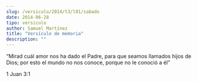 ```yaml
---
slug: /versiculo/2014/t3/l01/sabado
date: 2014-06-28
tipo: versiculo
author: Samuel Martínez
title: "Versículo de memoria"
description: ""
---
```


“Mirad cuál amor nos ha dado el Padre, para que seamos llamados hijos de Dios;
por esto el mundo no nos conoce, porque no le conoció a él”

1 Juan 3:1
